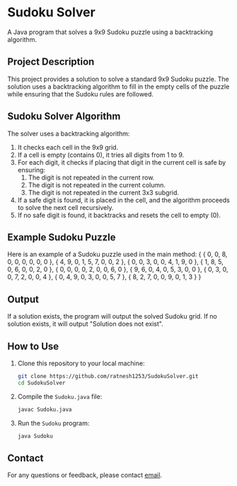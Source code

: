 # Sudoku Solver

A Java program that solves a 9x9 Sudoku puzzle using a backtracking algorithm.

## Project Description

This project provides a solution to solve a standard 9x9 Sudoku puzzle. The solution uses a backtracking algorithm to fill in the empty cells of the puzzle while ensuring that the Sudoku rules are followed.

## Sudoku Solver Algorithm

The solver uses a backtracking algorithm:

1. It checks each cell in the 9x9 grid.
2. If a cell is empty (contains 0), it tries all digits from 1 to 9.
3. For each digit, it checks if placing that digit in the current cell is safe by ensuring:
   1. The digit is not repeated in the current row.
   2. The digit is not repeated in the current column.
   3. The digit is not repeated in the current 3x3 subgrid.
4. If a safe digit is found, it is placed in the cell, and the algorithm proceeds to solve the next cell recursively.
5. If no safe digit is found, it backtracks and resets the cell to empty (0).

## Example Sudoku Puzzle

Here is an example of a Sudoku puzzle used in the main method:
                { { 0, 0, 8, 0, 0, 0, 0, 0, 0 },
                { 4, 9, 0, 1, 5, 7, 0, 0, 2 },
                { 0, 0, 3, 0, 0, 4, 1, 9, 0 },
                { 1, 8, 5, 0, 6, 0, 0, 2, 0 },
                { 0, 0, 0, 0, 2, 0, 0, 6, 0 },
                { 9, 6, 0, 4, 0, 5, 3, 0, 0 },
                { 0, 3, 0, 0, 7, 2, 0, 0, 4 },
                { 0, 4, 9, 0, 3, 0, 0, 5, 7 },
                { 8, 2, 7, 0, 0, 9, 0, 1, 3 } }

## Output

If a solution exists, the program will output the solved Sudoku grid. If no solution exists, it will output "Solution does not exist".

## How to Use

1. Clone this repository to your local machine:
   ```sh
   git clone https://github.com/ratnesh1253/SudokuSolver.git
   cd SudokuSolver
2. Compile the `Sudoku.java` file:
   ```sh
   javac Sudoku.java
3. Run the `Sudoku` program:
   ```sh
   java Sudoku

## Contact
For any questions or feedback, please contact [email](ratneshkshirsagar1253@gmail.com).
